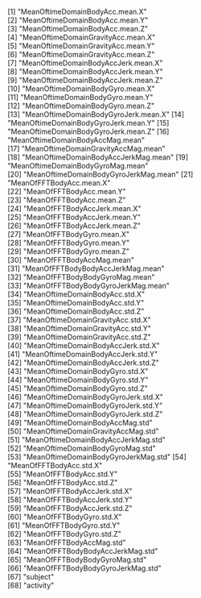  [1] "MeanOftimeDomainBodyAcc.mean.X"      
 [2] "MeanOftimeDomainBodyAcc.mean.Y"      
 [3] "MeanOftimeDomainBodyAcc.mean.Z"      
 [4] "MeanOftimeDomainGravityAcc.mean.X"   
 [5] "MeanOftimeDomainGravityAcc.mean.Y"   
 [6] "MeanOftimeDomainGravityAcc.mean.Z"   
 [7] "MeanOftimeDomainBodyAccJerk.mean.X"  
 [8] "MeanOftimeDomainBodyAccJerk.mean.Y"  
 [9] "MeanOftimeDomainBodyAccJerk.mean.Z"  
[10] "MeanOftimeDomainBodyGyro.mean.X"     
[11] "MeanOftimeDomainBodyGyro.mean.Y"     
[12] "MeanOftimeDomainBodyGyro.mean.Z"     
[13] "MeanOftimeDomainBodyGyroJerk.mean.X" 
[14] "MeanOftimeDomainBodyGyroJerk.mean.Y" 
[15] "MeanOftimeDomainBodyGyroJerk.mean.Z" 
[16] "MeanOftimeDomainBodyAccMag.mean"     
[17] "MeanOftimeDomainGravityAccMag.mean"  
[18] "MeanOftimeDomainBodyAccJerkMag.mean" 
[19] "MeanOftimeDomainBodyGyroMag.mean"    
[20] "MeanOftimeDomainBodyGyroJerkMag.mean"
[21] "MeanOfFFTBodyAcc.mean.X"             
[22] "MeanOfFFTBodyAcc.mean.Y"             
[23] "MeanOfFFTBodyAcc.mean.Z"             
[24] "MeanOfFFTBodyAccJerk.mean.X"         
[25] "MeanOfFFTBodyAccJerk.mean.Y"         
[26] "MeanOfFFTBodyAccJerk.mean.Z"         
[27] "MeanOfFFTBodyGyro.mean.X"            
[28] "MeanOfFFTBodyGyro.mean.Y"            
[29] "MeanOfFFTBodyGyro.mean.Z"            
[30] "MeanOfFFTBodyAccMag.mean"            
[31] "MeanOfFFTBodyBodyAccJerkMag.mean"    
[32] "MeanOfFFTBodyBodyGyroMag.mean"       
[33] "MeanOfFFTBodyBodyGyroJerkMag.mean"   
[34] "MeanOftimeDomainBodyAcc.std.X"       
[35] "MeanOftimeDomainBodyAcc.std.Y"       
[36] "MeanOftimeDomainBodyAcc.std.Z"       
[37] "MeanOftimeDomainGravityAcc.std.X"    
[38] "MeanOftimeDomainGravityAcc.std.Y"    
[39] "MeanOftimeDomainGravityAcc.std.Z"    
[40] "MeanOftimeDomainBodyAccJerk.std.X"   
[41] "MeanOftimeDomainBodyAccJerk.std.Y"   
[42] "MeanOftimeDomainBodyAccJerk.std.Z"   
[43] "MeanOftimeDomainBodyGyro.std.X"      
[44] "MeanOftimeDomainBodyGyro.std.Y"      
[45] "MeanOftimeDomainBodyGyro.std.Z"      
[46] "MeanOftimeDomainBodyGyroJerk.std.X"  
[47] "MeanOftimeDomainBodyGyroJerk.std.Y"  
[48] "MeanOftimeDomainBodyGyroJerk.std.Z"  
[49] "MeanOftimeDomainBodyAccMag.std"      
[50] "MeanOftimeDomainGravityAccMag.std"   
[51] "MeanOftimeDomainBodyAccJerkMag.std"  
[52] "MeanOftimeDomainBodyGyroMag.std"     
[53] "MeanOftimeDomainBodyGyroJerkMag.std" 
[54] "MeanOfFFTBodyAcc.std.X"              
[55] "MeanOfFFTBodyAcc.std.Y"              
[56] "MeanOfFFTBodyAcc.std.Z"              
[57] "MeanOfFFTBodyAccJerk.std.X"          
[58] "MeanOfFFTBodyAccJerk.std.Y"          
[59] "MeanOfFFTBodyAccJerk.std.Z"          
[60] "MeanOfFFTBodyGyro.std.X"             
[61] "MeanOfFFTBodyGyro.std.Y"             
[62] "MeanOfFFTBodyGyro.std.Z"             
[63] "MeanOfFFTBodyAccMag.std"             
[64] "MeanOfFFTBodyBodyAccJerkMag.std"     
[65] "MeanOfFFTBodyBodyGyroMag.std"        
[66] "MeanOfFFTBodyBodyGyroJerkMag.std"    
[67] "subject"                             
[68] "activity"